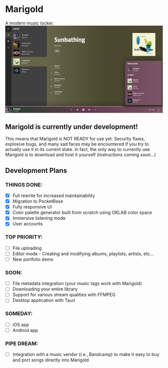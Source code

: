 # Marigold
A modern music locker.
![Screenshot of Marigold](./static/public/images/screenshot.jpeg)

## Marigold is currently under development!
This means that Marigold is NOT READY for use yet. Security flaws, explosive bugs, and many sad faces may be encountered if you try to actually use it in its current state. In fact, the only way to currently use Marigold is to download and host it yourself (instructions coming soon...)

## Development Plans
### THINGS DONE:
- [x] Full rewrite for increased maintainability
- [x] Migration to PocketBase
- [x] Fully responsive UI
- [x] Color palette generator built from scratch using OKLAB color space
- [x] Immersive listening mode
- [x] User accounts

### TOP PRIORITY:
- [ ] File uploading
- [ ] Editor mode - Creating and modifying albums, playlists, artists, etc...
- [ ] New portfolio demo

### SOON:
- [ ] File metadata integration (your music tags work with Marigold)
- [ ] Downloading your entire library
- [ ] Support for various stream qualities with FFMPEG
- [ ] Desktop application with Tauri

### SOMEDAY:
- [ ] iOS app
- [ ] Android app

### PIPE DREAM:
- [ ] Integration with a music vendor (i.e., Bandcamp) to make it easy to buy and port songs directly into Marigold
